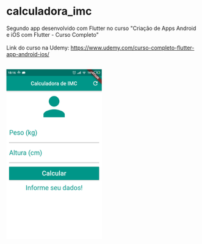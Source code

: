 # calculadora_imc

Segundo app desenvolvido com Flutter no curso "Criação de Apps Android e iOS com Flutter - Curso Completo"<br/><br/>
Link do curso na Udemy: https://www.udemy.com/curso-completo-flutter-app-android-ios/

<br/>

<img src="screenshot.png" width="250" title="hover text">
